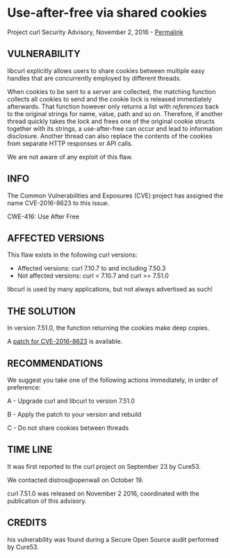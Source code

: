 Use-after-free via shared cookies
=================================

Project curl Security Advisory, November 2, 2016 -
[Permalink](https://curl.haxx.se/docs/CVE-2016-8623.html)

VULNERABILITY
-------------

libcurl explicitly allows users to share cookies between multiple easy handles
that are concurrently employed by different threads.

When cookies to be sent to a server are collected, the matching function
collects all cookies to send and the cookie lock is released immediately
afterwards. That function however only returns a list with *references* back
to the original strings for name, value, path and so on. Therefore, if another
thread quickly takes the lock and frees one of the original cookie structs
together with its strings, a use-after-free can occur and lead to information
disclosure. Another thread can also replace the contents of the cookies from
separate HTTP responses or API calls.

We are not aware of any exploit of this flaw.

INFO
----

The Common Vulnerabilities and Exposures (CVE) project has assigned the name
CVE-2016-8623 to this issue.

CWE-416: Use After Free

AFFECTED VERSIONS
-----------------

This flaw exists in the following curl versions:

- Affected versions: curl 7.10.7 to and including 7.50.3
- Not affected versions: curl < 7.10.7 and curl >= 7.51.0

libcurl is used by many applications, but not always advertised as such!

THE SOLUTION
------------

In version 7.51.0, the function returning the cookies make deep copies.

A [patch for CVE-2016-8623](https://curl.haxx.se/CVE-2016-8623.patch) is
available.

RECOMMENDATIONS
---------------

We suggest you take one of the following actions immediately, in order of
preference:

 A - Upgrade curl and libcurl to version 7.51.0

 B - Apply the patch to your version and rebuild

 C - Do not share cookies between threads

TIME LINE
---------

It was first reported to the curl project on September 23 by Cure53.

We contacted distros@openwall on October 19.

curl 7.51.0 was released on November 2 2016, coordinated with the publication
of this advisory.

CREDITS
-------

his vulnerability was found during a Secure Open Source audit performed by
Cure53.
